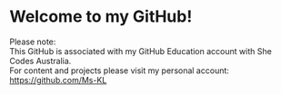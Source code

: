 

# Welcome to my GitHub!

Please note: <br>
This GitHub is associated with my GitHub Education account with She Codes Australia.<br>
For content and projects please visit my personal account: https://github.com/Ms-KL
